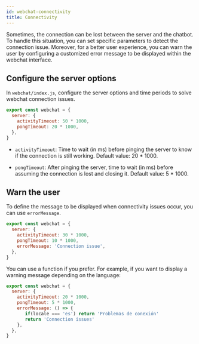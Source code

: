 ```yaml
---
id: webchat-connectivity
title: Connectivity
---
```


Sometimes, the connection can be lost between the server and the chatbot. To handle this situation, you can set specific parameters to detect the connection issue.
Moreover, for a better user experience, you can warn the user by configuring a customized error message to be displayed within the webchat interface.

## Configure the server options

In `webchat/index.js`, configure the server options and time periods to solve webchat connection issues.


```javascript
export const webchat = {
  server: {
    activityTimeout: 50 * 1000,
    pongTimeout: 20 * 1000,
  },
}
```

- `activityTimeout`: Time to wait (in ms) before pinging the server to know if the connection is still working. Default value: 20 * 1000.

- `pongTimeout`: After pinging the server, time to wait (in ms) before assuming the connection is lost and closing it. Default value: 5 * 1000.

## Warn the user

To define the message to be displayed when connectivity issues occur, you can use `errorMessage`.

```javascript
export const webchat = {
  server: {
    activityTimeout: 30 * 1000,
    pongTimeout: 10 * 1000,
    errorMessage: 'Connection issue',
  },
}
```
You can use a function if you prefer. For example, if you want to display a warning message depending on the language:

```javascript
export const webchat = {
  server: {
    activityTimeout: 20 * 1000,
    pongTimeout: 5 * 1000,
    errorMessage: () => {
       if(locale === 'es') return 'Problemas de conexión'
       return 'Connection issues'
    },
  },
}
```

